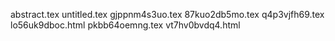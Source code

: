 abstract.tex
untitled.tex
gjppnm4s3uo.tex
87kuo2db5mo.tex
q4p3vjfh69.tex
lo56uk9dboc.html
pkbb64oemng.tex
vt7hv0bvdq4.html